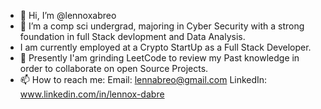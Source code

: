 - 👋 Hi, I’m @lennoxabreo
- 👀 I’m a comp sci undergrad, majoring in Cyber Security with a strong foundation in full Stack devlopment and Data Analysis.
- I am currently employed at a Crypto StartUp as a Full Stack Developer.
- 💞️ Presently I'am grinding LeetCode to review my Past knowledge in order to collaborate on open Source Projects.
- 📫 How to reach me:
Email: lennabreo@gmail.com 
LinkedIn: www.linkedin.com/in/lennox-dabre

<!---
lennoxabreo/lennoxabreo is a ✨ special ✨ repository because its `README.md` (this file) appears on your GitHub profile.
You can click the Preview link to take a look at your changes.
--->
